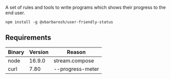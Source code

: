 A set of rules and tools to write programs which shows their progress to the
end user.

```shell
npm install -g @vbarbarosh/user-friendly-status
```

## Requirements

| Binary | Version | Reason           |
|--------|---------|------------------|
| node   | 16.9.0  | stream.compose   |
| curl   | 7.80    | --progress-meter |
